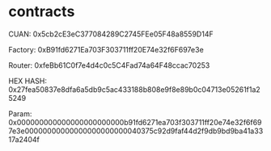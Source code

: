 # contracts

CUAN: 0x5cb2cE3eC377084289C2745FEe05F48a8559D14F

Factory: 0xB91fd6271Ea703F303711ff20E74e32f6F697e3e

Router: 0xfeBb61C0f7e4d4c0c5C4Fad74a64F48ccac70253

HEX HASH: 0x27fea50837e8dfa6a5db9c5ac433188b808e9f8e89b0c04713e05261f1a25249

Param: 0x000000000000000000000000b91fd6271ea703f303711ff20e74e32f6f697e3e00000000000000000000000040375c92d9faf44d2f9db9bd9ba41a3317a2404f
